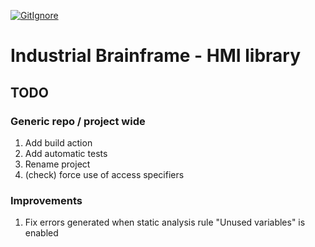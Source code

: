 [![GitIgnore](../../actions/workflows/GitIgnore.yml/badge.svg)](../../actions/workflows/GitIgnore.yml)

# Industrial Brainframe - HMI library

## TODO

### Generic repo / project wide

1. Add build action
1. Add automatic tests
1. Rename project
1. (check) force use of access specifiers

### Improvements

1. Fix errors generated when static analysis rule "Unused variables" is enabled


